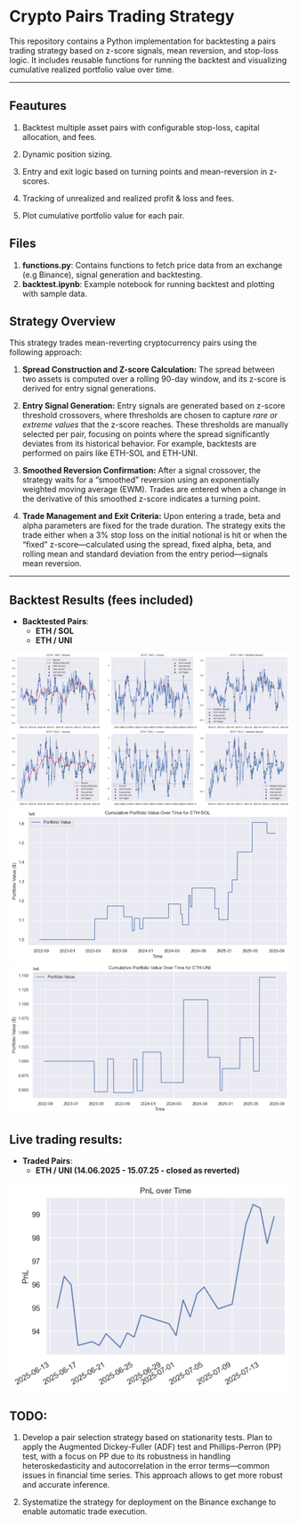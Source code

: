 # Crypto Pairs Trading Strategy

This repository contains a Python implementation for backtesting a pairs trading strategy based on z-score signals, mean reversion, and stop-loss logic. It includes reusable functions for running the backtest and visualizing cumulative realized portfolio value over time. 

---

## Feautures

1. Backtest multiple asset pairs with configurable stop-loss, capital allocation, and fees.

2. Dynamic position sizing.

3. Entry and exit logic based on turning points and mean-reversion in z-scores.

4. Tracking of unrealized and realized profit & loss and fees.

5. Plot cumulative portfolio value for each pair.

## Files

1. **functions.py**: Contains functions to fetch price data from an exchange (e.g Binance), signal generation and backtesting.
2. **backtest.ipynb**: Example notebook for running backtest and plotting with sample data.

## Strategy Overview

This strategy trades mean-reverting cryptocurrency pairs using the following approach:

1. **Spread Construction and Z-score Calculation:**
The spread between two assets is computed over a rolling 90-day window, and its z-score is derived for entry signal generations.

2. **Entry Signal Generation:**
Entry signals are generated based on z-score threshold crossovers, where thresholds are chosen to capture *rare or extreme values* that the z-score reaches. These thresholds are manually selected per pair, focusing on points where the spread significantly deviates from its historical behavior. For example, backtests are performed on pairs like ETH-SOL and ETH-UNI.

3. **Smoothed Reversion Confirmation:**
After a signal crossover, the strategy waits for a “smoothed” reversion using an exponentially weighted moving average (EWM). Trades are entered when a change in the derivative of this smoothed z-score indicates a turning point.

4. **Trade Management and Exit Criteria:**
Upon entering a trade, beta and alpha parameters are fixed for the trade duration. The strategy exits the trade either when a 3% stop loss on the initial notional is hit or when the “fixed” z-score—calculated using the spread, fixed alpha, beta, and rolling mean and standard deviation from the entry period—signals mean reversion.

---

## Backtest Results (fees included)

- **Backtested Pairs**:  
  - **ETH / SOL**  
  - **ETH / UNI**
 
![Backtest Plot - Signals](plots/signals.png)
![Backtest Plot - ETH-SOL](plots/backtest_ETH_SOL.png)
![Backtest Plot - ETH-UNI](plots/backtest_ETH_UNI.png)

## Live trading results:
- **Traded Pairs**:  
  - **ETH / UNI (14.06.2025 - 15.07.25 - closed as reverted)**

![PnL](plots/pnl_plot.png)

## TODO:

1. Develop a pair selection strategy based on stationarity tests. Plan to apply the Augmented Dickey-Fuller (ADF) test and Phillips-Perron (PP) test, with a focus on PP due to its robustness in handling heteroskedasticity and autocorrelation in the error terms—common issues in financial time series. This approach allows to get more robust and accurate inference.

2. Systematize the strategy for deployment on the Binance exchange to enable automatic trade execution.
   
  

   
